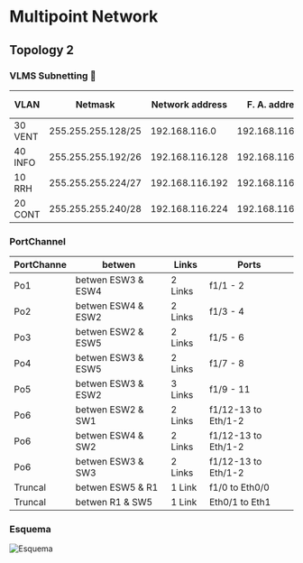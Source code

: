# Multipoint Network

## Topology 2

### VLMS Subnetting 📄

| VLAN | 	Netmask | Network address | F. A. address | L. A. address | D. broadcast  | H. needed | H. number |
| ------------- |------------- | ------------- | -------------| ------------- | -------------| ------------- | ------------- |
| 30 VENT | 255.255.255.128/25 | 192.168.116.0 | 192.168.116.1 |  192.168.116.126 | 192.168.116.127 | 123 | 128|
| 40 INFO | 255.255.255.192/26 | 192.168.116.128 | 192.168.116.129 | 192.168.116.190 | 192.168.116.191 | 37 | 64|
| 10 RRH | 255.255.255.224/27 | 192.168.116.192 | 192.168.116.193 | 192.168.116.222 | 192.168.116.223 | 21 | 32 |
| 20 CONT | 255.255.255.240/28 | 192.168.116.224 | 192.168.116.225 | 192.168.116.238 | 192.168.116.239 | 8 | 16 |

### PortChannel
| PortChanne | betwen | Links | Ports |
| ------------- | ------------- | ------------- | ------------- |
| Po1 | betwen ESW3 & ESW4 | 2 Links | f1/1 - 2 |
| Po2 | betwen ESW4 & ESW2 | 2 Links | f1/3 - 4 |
| Po3 | betwen ESW2 & ESW5 | 2 Links | f1/5 - 6 |
| Po4 | betwen ESW3 & ESW5 | 2 Links | f1/7 - 8 |
| Po5 | betwen ESW3 & ESW2 | 3 Links | f1/9 - 11 |
| Po6 | betwen ESW2 & SW1 | 2 Links | f1/12-13 to Eth/1-2 |
| Po6 | betwen ESW4 & SW2 | 2 Links | f1/12-13 to Eth/1-2 |
| Po6 | betwen ESW3 & SW3 | 2 Links | f1/12-13 to Eth/1-2 |
| Truncal | betwen ESW5 & R1 | 1 Link | f1/0 to Eth0/0 |
| Truncal | betwen R1 & SW5 | 1 Link | Eth0/1 to Eth1 |

### Esquema
![Esquema](https://github.com/jmansilla-2014056/galery/blob/master/Nueva%20carpeta/unknown.png)
